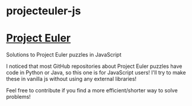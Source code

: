 # projecteuler-js
# [Project Euler](https://projecteuler.net/)
Solutions to Project Euler puzzles in JavaScript

I noticed that most GitHub repositories about Project Euler puzzles have code in Python or Java, so this one is for JavaScript users!
I'll try to make these in vanilla js without using any external libraries!

Feel free to contribute if you find a more efficient/shorter way to solve problems!

